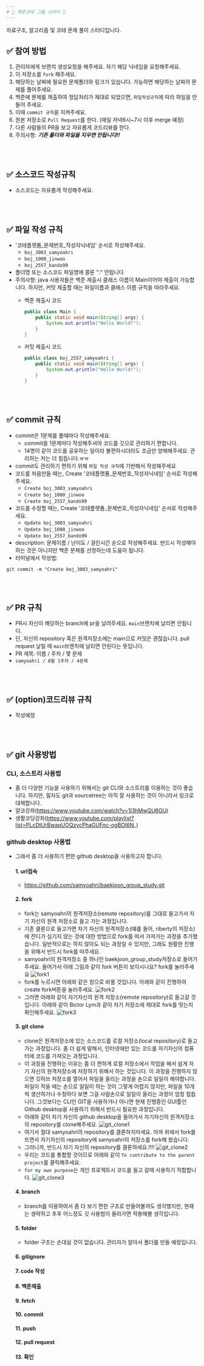 ```yaml
---
# 💯 백준코테 그룹 스터디 📝
---
```

자료구조, 알고리즘 및 코테 문제 풀이 스터디입니다.

## ✅ 참여 방법
1. 관리자에게 브랜치 생성요청을 해주세요. 자기 해당 닉네임을 요청해주세요.
2. 이 저장소를 `fork` 해주세요.
3. 해당하는 날짜에 필요한 문제폴더와 링크가 있습니다. 가능하면 해당하는 날짜의 문제를 풀어주세요.
4. 백준에 문제를 제출하여 정답처리가 제대로 되었으면, ```파일작성규칙```에 따라 파일을 만들어 주세요.
4. 이때 `commit 규칙`을 지켜주세요.
5. 원본 저장소로 `Pull Request`를 한다. (매일 저녁6시~7시 이후 merge 예정)
6. 다른 사람들의 PR을 보고 자유롭게 코드리뷰를 한다.
7. 주의사항: ***기존 폴더와 파일을 지우면 안됩니다!!***


<br />
<br />

## ✅ 소스코드 작성규칙
- 소스코드는 자유롭게 작성해주세요.

<br />
<br />

## ✅ 파일 작성 규칙
- '코테플랫폼_문제번호_작성자닉네임' 순서로 작성해주세요.
  - `boj_3003_samyoahri`
  - `boj_1000_jinwoo`
  - `boj_2557_bando99`
- 폴더명 또는 소스코드 파일명에 콜론 ":" 안됩니다
- 주의사항: java 사용자들은 백준 제출시 클래스 이름이 Main이어야 제출이 가능합니다. 하지만, 커밋 제출할 때는 파일이름과 클래스 이름 규칙을 따라주세요.
  - 백준 제출시 코드
    ```java
    public class Main {
        public static void main(String[] args) {
            System.out.println("Hello World!");
        }
    }
    ```
    
  - 커밋 제출시 코드
    ```java
    public class boj_2557_samyoahri {
        public static void main(String[] args) {
            System.out.println("Hello World!");
        }
    }
    ```
<br />
<br />

## ✅ commit 규칙
- commit은 1문제를 풀때마다 작성해주세요.
  - commit을 1문제마다 작성해주셔야 코드를 깃으로 관리하기 편합니다.
  - 14명이 같이 코드를 공유하는 일이라 불편하시더라도 조금만 양해해주세요. 관리하는 저는 더 힘듭니다.ㅠㅠ
- commit도 관리하기 편하기 위해 `파일 작성 규칙`에 기반해서 작성해주세요
- 코드를 처음만들 때는, Create '코테플랫폼_문제번호_작성자닉네임' 순서로 작성해주세요.
  - `Create boj_3003_samyoahri`
  - `Create boj_1000_jinwoo`
  - `Create boj_2557_bando99`
- 코드를 수정할 때는, Create '코테플랫폼_문제번호_작성자닉네임' 순서로 작성해주세요.
  - `Update boj_3003_samyoahri`
  - `Update boj_1000_jinwoo`
  - `Update boj_2557_bando99`
- description: 문제이름 / 난이도 / 걸린시간 순으로 작성해주세요. 반드시 작성해야하는 것은 아니지만 백준 문제를 선정하는데 도움이 됩니다.
- 터미널에서 작성법: 
```
git commit -m "Create boj_3003_samyoahri"
```

<br />
<br />

## ✅ PR 규칙
- PR시 자신이 해당하는 branch에 pr을 날려주세요. `main`브랜치에 날리면 안됩니다.
- 단, 자신의 repository 혹은 원격저장소에는 main으로 커밋은 괜찮습니다. pull request 날릴 때 `main`브랜치에 날리면 안된다는 뜻입니다.
- PR 제목: 이름 / 주차 / 몇 문제
-  ```samyoahri / 8월 1주차 / 4문제 ```



<br />
<br />

## ✅ (option)코드리뷰 규칙
- 작성예정


<br />
<br />

## ✅ git 사용방법
### CLI, 소스트리 사용법
- 좀 더 다양한 기능을 사용하기 위해서는 git CLI와 소스트리를 이용하는 것이 좋습니다. 
하지만, 필자도 git과 sourcetree는 아직 잘 사용하는 것이 아니라서 링크로 대체합니다.
- 얄코강좌(https://www.youtube.com/watch?v=1I3hMwQU6GU)
- 생활코딩강좌(https://www.youtube.com/playlist?list=PLcDtUrBwapUOQzycPhaGUFnc-ogBOI6N_)
### github desktop 사용법
- 그래서 좀 더 사용하기 편한 github desktop을 사용하고자 합니다.
  #### 1. url접속
  - https://github.com/samyoahri/baekjoon_group_study.git
  #### 2. fork
  - fork는 samyoahri의 원격저장소(remote repository)를 그대로 들고가서 자기 자신의 원격 저장소로 들고 가는 과정입니다.
  - 기존 클론으로 들고가면 자기 자신의 원격저장소(예를 들어, riberty의 저장소)에 잔디가 심기지 않는 것에 대한 방법으로 fork를 떠서 가져가는 과정을 추가했습니다. 일반적으로는 하지 않아도 되는 과정일 수 있지만, 그래도 원활한 진행을 위해서 반드시 fork를 떠주세요.
  - samyoahri의 원격저장소 중 하나인 baekjoon_group_study저장소로 들어가주세요. 들어가서 아래 그림과 같이 fork 버튼이 보이시나요? fork를 눌러주세요
  ![fork1](https://user-images.githubusercontent.com/82167151/209756109-50691198-3b27-4ea8-8cc1-fc88a01dda05.png)
  - fork를 누르시면 아래와 같은 창으로 바뀔 것입니다. 아래와 같이 진행하여 create fork버튼을 눌러주세요.
  ![fork2](https://user-images.githubusercontent.com/121100022/209756386-06f83fdd-aa39-4ea5-be38-d9734366e7ac.png)
  - 그러면 아래와 같이 자기자신의 원격 저장소(remote repository)로 들고갈 것입니다. 아래와 같이 Bictor Lym과 같이 자기 저장소에 제대로 fork를 떳는지 확인해주세요.
  ![fork3](https://user-images.githubusercontent.com/121100022/209756410-b1be60f4-1857-405b-b33d-7f52361ce87c.png)
  #### 3. git clone
  - clone은 원격저장소에 있는 소스코드를 로컬 저장소(local repository)로 들고 가는 과정입니다. 좀 더 쉽게 말해서, 인터넷에만 있는 코드를 자기자신의 컴퓨터에 코드를 가져오는 과정입니다.
  - 이 과정을 진행하는 이유는 좀 더 편하게 로컬 저장소에서 작업을 해서 쉽게 자기 자신의 원격저장소에 저장하기 위해서 하는 것입니다. 이 과정을 진행하지 않으면 깃허브 저장소를 열어서 파일을 올리는 과정을 손으로 일일이 해야합니다. 파일이 적을 때는 손으로 일일이 하는 것이 그렇게 어렵지 않지만, 파일을 10개씩 생산하거나 수정하다 보면 그걸 사람손으로 일일이 올리는 과정이 엄청 힘듭니다. 그것보다는 CLI인 GIT을 사용하거나 아니면 현재 진행중인 GUI툴인 Github desktop을 사용하기 위해서 반드시 필요한 과정입니다.
  - 아래와 같이 자기 자신의 github desktop을 들어가서 자기자신의 원격저장소의 repository를 clone해주세요.
  ![git_clone1](https://user-images.githubusercontent.com/121100022/209757466-0f7b7ded-2c37-43f4-a812-cdda076c8549.png)
  - 여기서 절대 samyoahri의 repository를 클론하지마세요. 아까 위에서 fork를 뜨면서 자기자신의 repository에 samyoahri의 저장소를 fork해 왔습니다.
  - 그러니까, 반드시 자기 자신의 repository를 클론하세요.!!!!
  ![git_clone2](https://user-images.githubusercontent.com/121100022/209757467-27f9111e-ce37-4d37-99a8-15793b4d7358.png)
  - 우리는 코드를 통합할 것이므로 아래와 같이 `To contribute to the parent project`를 클릭해주세요.
  - `for my own purpose`는 개인 프로젝트시 코드를 들고 갈때 사용하기 적합합니다.
  ![git_clone3](https://user-images.githubusercontent.com/121100022/209757469-ce996e6e-ef3d-499e-92a8-26ba6e1c71c8.png)

  #### 4. branch
  - branch를 이용하여서 좀 더 보기 편한 구조로 만들어볼까도 생각했지만, 현재는 생략하고 추후 어느정도 깃 사용법이 올라가면 적용해볼 생각입니다.
  #### 5. folder
  - folder 구조는 손대실 것이 없습니다. 관리자가 알아서 폴더를 만들 예정입니다.
  #### 6. gitignore
  #### 7. code 작성
  #### 8. 백준제출
  #### 9. fetch
  #### 10. commit
  #### 11. push
  #### 12. pull request
  #### 13. 확인

